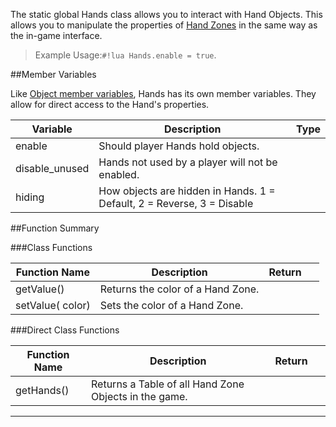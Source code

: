 The static global Hands class allows you to interact with Hand Objects. This allows you to manipulate the properties of [Hand Zones](https://kb.tabletopsimulator.com/host-guides/player-hands/) in the same way as the in-game interface.

> Example Usage:`#!lua Hands.enable = true`.

##Member Variables

Like [Object member variables](object.md#member-variables), Hands has its own member variables. They allow for direct access to the Hand's properties.

Variable | Description | Type
-- | -- | :--
<a class="anchor" id="enable"></a>enable | Should player Hands hold objects. | [<span class="tag boo"></span>](types.md)
<a class="anchor" id="disable_unused"></a>disable_unused | Hands not used by a player will not be enabled. | [<span class="tag boo"></span>](types.md)
<a class="anchor" id="hiding"></a>hiding | How objects are hidden in Hands. 1 = Default, 2 = Reverse, 3 = Disable| [<span class="tag int"></span>](types.md)


##Function Summary

###Class Functions

Function Name | Description | Return | &nbsp;
-- | -- | -- | --:
getValue() | Returns the color of a Hand Zone. | [<span class="ret str"></span>](types.md) | &nbsp;
setValue([<span class="tag str"></span>](types.md)&nbsp;color) | Sets the color of a Hand Zone. | [<span class="ret boo"></span>](types.md) | &nbsp;

###Direct Class Functions

Function Name | Description | Return | &nbsp;
-- | -- | -- | --:
getHands() | Returns a Table of all Hand Zone Objects in the game. | [<span class="ret tab">](types.md) | &nbsp;

---
